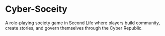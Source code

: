 # Cyber-Soceity
A role-playing society game in Second Life where players build community, create stories, and govern themselves through the Cyber Republic.
